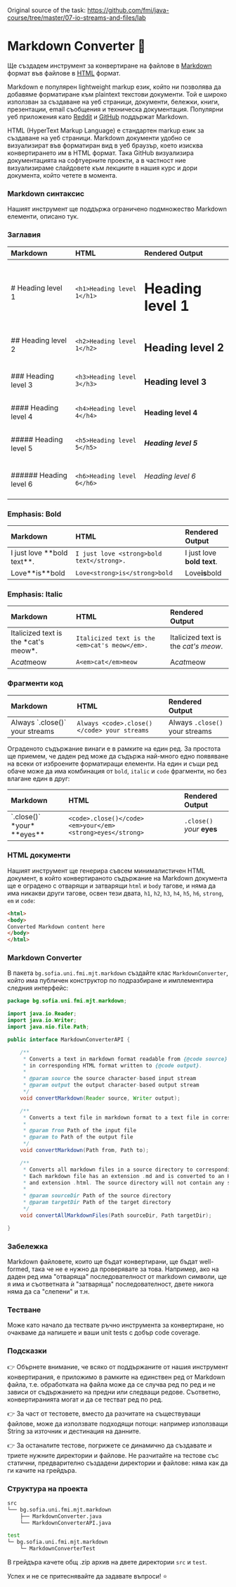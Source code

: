 Original source of the task: https://github.com/fmi/java-course/tree/master/07-io-streams-and-files/lab

# Markdown Converter :page_facing_up:

Ще създадем инструмент за конвертиране на файлове в [Markdown](https://www.markdownguide.org/getting-started/) формат във файлове в [HTML](https://www.w3schools.com/html/) формат.

Markdown е популярен lightweight markup език, който ни позволява да добавяме форматиране към plaintext текстови документи. Той е широко използван за създаване на уеб страници, документи, бележки, книги, презентации, email съобщения и техническа документация. Популярни уеб приложения като [Reddit](https://www.reddit.com) и [GitHub](https://github.com) поддържат Markdown.

HTML (HyperText Markup Language) е стандартен markup език за създаване на уеб страници.
Markdown документи удобно се визуализират във форматиран вид в уеб браузър, което изисква конвертирането им в HTML формат. Така GitHub визуализира документацията на софтуерните проекти, а в частност ние визуализираме слайдовете към лекциите в нашия курс и дори документа, който четете в момента.

### Markdown синтаксис

Нашият инструмент ще поддържа ограничено подмножество Markdown елементи, описано тук.

### Заглавия

| Markdown               | HTML                       | Rendered Output          |
| :--------------------- | :------------------------- | :----------------------- |
| # Heading level 1      | `<h1>Heading level 1</h1>` | <h1>Heading level 1</h1> |
| ## Heading level 2     | `<h2>Heading level 1</h2>` | <h2>Heading level 2</h2> |
| ### Heading level 3    | `<h3>Heading level 3</h3>` | <h3>Heading level 3</h3> |
| #### Heading level 4   | `<h4>Heading level 4</h4>` | <h4>Heading level 4</h4> |
| ##### Heading level 5  | `<h5>Heading level 5</h5>` | <h5>Heading level 5</h5> |
| ###### Heading level 6 | `<h6>Heading level 6</h6>` | <h6>Heading level 6</h6> |

### Emphasis: Bold

| Markdown                       | HTML                                      | Rendered Output                         |
| :----------------------------- | :---------------------------------------- | :-------------------------------------- |
| I just love \*\*bold text\*\*. | `I just love <strong>bold text</strong>.` | I just love <strong>bold text</strong>. |
| Love\*\*is\*\*bold             | `Love<strong>is</strong>bold`             | Love<strong>is</strong>bold             |

### Emphasis: Italic

| Markdown                               | HTML                                          | Rendered Output                             |
| :------------------------------------- | :-------------------------------------------- | :------------------------------------------ |
| Italicized text is the \*cat's meow\*. | `Italicized text is the <em>cat's meow</em>.` | Italicized text is the <em>cat's meow</em>. |
| A*cat*meow                             | `A<em>cat</em>meow`                           | A<em>cat</em>meow                           |

### Фрагменти код

| Markdown                         | HTML                                        | Rendered Output                           |
| :------------------------------- | :------------------------------------------ | :---------------------------------------- |
| Always \`.close()\` your streams | `Always <code>.close()</code> your streams` | Always <code>.close()</code> your streams |

Ограденото съдържание винаги е в рамките на един ред. За простота ще приемем, че даден ред може да съдържа най-много едно появяване на всеки от изброените форматиращи елементи.
На един и същи ред обаче може да има комбинация от `bold`, `italic` и `code` фрагменти, но без влагане един в друг: 

| Markdown                           | HTML                                                        | Rendered Output                                           |
| :--------------------------------- | :---------------------------------------------------------- | :-------------------------------------------------------- |
| \`.close()\` \*your\* \*\*eyes\*\* | `<code>.close()</code> <em>your</em> <strong>eyes</strong>` | <code>.close()</code> <em>your</em> <strong>eyes</strong> |

### HTML документи

Нашият инструмент ще генерира съвсем минималистичен HTML документ, в който конвертираното съдържание на Markdown документа ще е оградено с отварящи и затварящи `html` и `body` тагове, и няма да има никакви други тагове, освен тези двата, `h1`, `h2`, `h3`, `h4`, `h5`, `h6`, `strong`, `em` и `code`:

```html
<html>
<body>
Converted Markdown content here
</body>
</html>
```

### Markdown Converter

В пакета `bg.sofia.uni.fmi.mjt.markdown` създайте клас `MarkdownConverter`, който има публичен конструктор по подразбиране и имплементира следния интерфейс:

```java
package bg.sofia.uni.fmi.mjt.markdown;

import java.io.Reader;
import java.io.Writer;
import java.nio.file.Path;

public interface MarkdownConverterAPI {

    /**
     * Converts a text in markdown format readable from {@code source} to a text
     * in corresponding HTML format written to {@code output}.
     *
     * @param source the source character-based input stream
     * @param output the output character-based output stream
     */
    void convertMarkdown(Reader source, Writer output);

    /**
     * Converts a text file in markdown format to a text file in corresponding HTML format.
     *
     * @param from Path of the input file
     * @param to Path of the output file
     */
    void convertMarkdown(Path from, Path to);

    /**
     * Converts all markdown files in a source directory to corresponding HTML files in the target directory.
     * Each markdown file has an extension .md and is converted to an HTML file with the same name
     * and extension .html. The source directory will not contain any subdirectories.
     *
     * @param sourceDir Path of the source directory
     * @param targetDir Path of the target directory
     */
    void convertAllMarkdownFiles(Path sourceDir, Path targetDir);

}
```

### Забележка

Markdown файловете, които ще бъдат конвертирани, ще бъдат well-formed, така че не е нужно да проверявате за това. Например, ако на даден ред има "отваряща" последователност от markdown символи, ще я има и съответната ѝ "затваряща" последователност, двете никога няма да са "слепени" и т.н.

### Тестване

Може като начало да тествате ръчно инструмента за конвертиране, но очакваме да напишете и ваши unit tests с добър code coverage.

### Подсказки

:point_right: Обърнете внимание, че всяко от поддържаните от нашия инструмент конвертирания, е приложимо в рамките на единствен ред от Markdown файла, т.е. обработката на файла може да се случва ред по ред и не зависи от съдържанието на предни или следващи редове. Съответно, конвертиранията могат и да се тестват ред по ред.

:point_right: За част от тестовете, вместо да разчитате на съществуващи файлове, може да използвате подходящи потоци: например използващи String за източник и дестинация на данните.

:point_right: За останалите тестове, погрижете се динамично да създавате и триете нужните директории и файлове. Не разчитайте на тестове със статични, предварително създадени директории и файлове: няма как да ги качите на грейдъра.

### Структура на проекта

```bash
src
└── bg.sofia.uni.fmi.mjt.markdown
    ├── MarkdownConverter.java
    └── MarkdownConverterAPI.java

test
└─ bg.sofia.uni.fmi.mjt.markdown
    └─ MarkdownConverterTest
```

В грейдъра качете общ .zip архив на двете директории `src` и `test`.

Успех и не се притеснявайте да задавате въпроси! :star:
